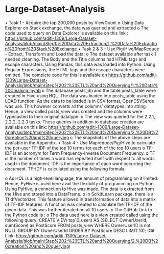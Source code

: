 # Large-Dataset-Analysis

•	Task 1 - Acquire the top 200,000 posts by ViewCount
o	Using Data Explorer on Stack exchange, the data was queried and extracted
o	The code used to query on Data Explorer is available on this link : https://github.com/aditi-1309/Large-Dataset-Analysis/blob/main/Step1:%20Data%20Extraction/1.%20Data%20Extraction%20from%20Stack%20Exchange
•	Task 2 & 3 - Use Pig/Hive/MapReduce - Extract, Transform and Load the data: 
o	The dataset available after task 1 needed cleaning. The Body and the Title columns had HTML tags and escape characters. Using Pandas, this data was loaded into Python. Using Regular Expressions, the HTML tags and the escape characters were omitted. The complete code for this is available on https://github.com/aditi-1309/Large-Dataset-Analysis/blob/main/Step%202:%20ETL%20and%20Querying/1.%20Data%20Cleaning.ipynb
o	The database posts_db and the table posts_table were created in Hive using HQL. The data was loaded into posts_table using the LOAD function. As the data to be loaded is in CSV format, OpenCSVSerde was use. This however converts all the columns’ datatypes into string. Hence, a view called posts_view was created and the columns were typecasted to their original datatype.
o	The view was queried for the 2.2.1, 2.2.2, 2.2.3 tasks. These queries in addition to database creation are available on this link: https://github.com/aditi-1309/Large-Dataset-Analysis/blob/main/Step%202:%20ETL%20and%20Querying/2.%20DB%20creation%20and%20querying
o	The snapshots of the above steps are available in the Appendix.
•	Task 4 - Use Mapreduce/Pig/Hive to calculate the per-user TF-IDF of the top 10 terms for each of the top 10 users
o	TF-IDF is an acronym for Term Frequency-Inverse Document Frequency. 
o	TF is the number of times a word has repeated itself with respect to all words used in the document. IDF is the importance of each word occurring the document. TF-IDF is calculated using the following formula:
 
o	As HQL is a high-level language, the amount of programming on it limited. Hence, PyHive is used here avail the flexibility of programming on Python. Using PyHive, a connection to Hive was made. The data is extracted from the Hive and stored into a DataFrame. 
o	In ScikitLearn package, there is a TfidfVectorizer. This feature allowed in transformation of data into a matrix of TF-IDF features. A function was created to calculate the TF-IDF of the given data. This was further iterated on all 10 users.
o	The GitHub Link to the Python code is : 
o	The data used here is a view created called using the following query:
CREATE VIEW top10_users AS (SELECT OwnerUserId, sum(Score) as PostScore FROM posts_view WHERE OwnerUserID is not NULL GROUP BY OwnerUserId ORDER BY PostScore DESC LIMIT 10); (Git Link: https://github.com/aditi-1309/Large-Dataset-Analysis/blob/main/Step%202:%20ETL%20and%20Querying/2.%20DB%20creation%20and%20querying)
